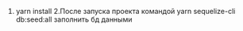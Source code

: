 1. yarn install
2.После запуска проекта командой yarn sequelize-cli db:seed:all заполнить бд данными
